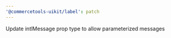 ```yaml
---
'@commercetools-uikit/label': patch
---
```


Update intlMessage prop type to allow parameterized messages
